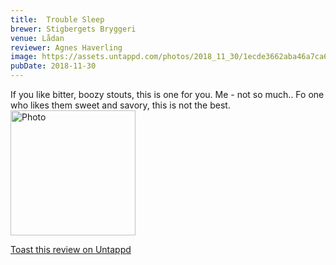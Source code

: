 ```yaml
---
title:  Trouble Sleep
brewer: Stigbergets Bryggeri
venue: Lådan
reviewer: Agnes Haverling
image: https://assets.untappd.com/photos/2018_11_30/1ecde3662aba46a7ca67b3b06a3703dc_200x200.jpeg
pubDate: 2018-11-30
---
```


If you like bitter, boozy stouts, this is one for you. Me &#45; not so much.. Fo one who likes them sweet and savory, this is not the best.
						  <br />
						  <img height="200" width="200" src="https://assets.untappd.com/photos/2018_11_30/1ecde3662aba46a7ca67b3b06a3703dc_200x200.jpeg" alt="Photo">         
						
[Toast this review on Untappd](https://untappd.com/user/StoutEmpire/checkin/681833551)
